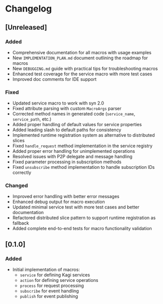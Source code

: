 # Changelog

## [Unreleased]

### Added
- Comprehensive documentation for all macros with usage examples
- New `IMPLEMENTATION_PLAN.md` document outlining the roadmap for macros
- New `DEBUGGING.md` guide with practical tips for troubleshooting macros
- Enhanced test coverage for the service macro with more test cases
- Improved doc comments for IDE support

### Fixed
- Updated service macro to work with syn 2.0
- Fixed attribute parsing with custom `MacroArgs` parser
- Corrected method names in generated code (`service_name`, `service_path`, etc.)
- Added proper handling of default values for service properties
- Added leading slash to default paths for consistency
- Implemented runtime registration system as alternative to distributed slices
- Fixed `handle_request` method implementation in the service registry
- Added proper error handling for unimplemented operations
- Resolved issues with P2P delegate and message handling
- Fixed parameter processing in subscription methods
- Fixed `unsubscribe` method implementation to handle subscription IDs correctly

### Changed
- Improved error handling with better error messages
- Enhanced debug output for macro execution
- Updated minimal service test with more test cases and better documentation
- Refactored distributed slice pattern to support runtime registration as fallback
- Added complete end-to-end tests for macro functionality validation

## [0.1.0]

### Added
- Initial implementation of macros:
  - `service` for defining Kagi services
  - `action` for defining service operations
  - `process` for request processing
  - `subscribe` for event handling
  - `publish` for event publishing 